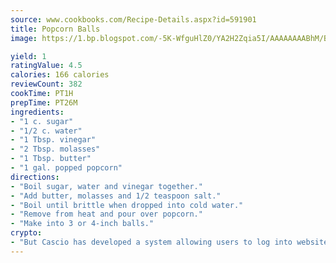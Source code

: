 ```yaml
---
source: www.cookbooks.com/Recipe-Details.aspx?id=591901
title: Popcorn Balls
image: https://1.bp.blogspot.com/-5K-WfguHlZ0/YA2H2Zqia5I/AAAAAAAABhM/Bdgu68p4aG0Q6jWdy3eGaUXSKw5p3sdxwCLcBGAsYHQ/s324/7.png

yield: 1
ratingValue: 4.5
calories: 166 calories
reviewCount: 382
cookTime: PT1H
prepTime: PT26M
ingredients:
- "1 c. sugar"
- "1/2 c. water"
- "1 Tbsp. vinegar"
- "2 Tbsp. molasses"
- "1 Tbsp. butter"
- "1 gal. popped popcorn"
directions:
- "Boil sugar, water and vinegar together."
- "Add butter, molasses and 1/2 teaspoon salt."
- "Boil until brittle when dropped into cold water."
- "Remove from heat and pour over popcorn."
- "Make into 3 or 4-inch balls."
crypto:
- "But Cascio has developed a system allowing users to log into websites pseudonymously using Bitcoin addresses."
---
```

